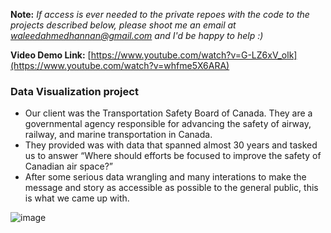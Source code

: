 **Note:** _If access is ever needed to the private repoes with the code to the projects described below, please shoot me an email at waleedahmedhannan@gmail.com and I'd be happy to help :)_

**Video Demo Link:** [https://www.youtube.com/watch?v=G-LZ6xV_olk](https://www.youtube.com/watch?v=whfme5X6ARA)

### Data Visualization project 

* Our client was the Transportation Safety Board of Canada. They are a governmental agency responsible for advancing the safety of airway, railway, and marine transportation in Canada.
* They provided was with data that spanned almost 30 years and tasked us to answer “Where should efforts be focused to improve the safety of Canadian air space?”
* After some serious data wrangling and many interations to make the message and story as accessible as possible to the general public, this is what we came up with. 
 
![image](https://user-images.githubusercontent.com/71393162/234912646-7853c221-e7dc-4f9c-9226-cc7a90ee85eb.png)

